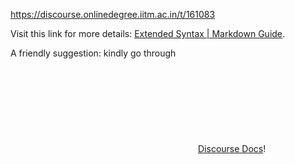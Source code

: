https://discourse.onlinedegree.iitm.ac.in/t/161083

Visit this link for more details: <a class="inline-onebox" href="https://www.markdownguide.org/extended-syntax/#fenced-code-blocks">Extended Syntax | Markdown Guide</a>.</p>
<p>A friendly suggestion: kindly go through <a class="hashtag-cooked" data-id="45" data-slug="docs-discourse" data-type="category" href="/c/docs-discourse/45"><span class="hashtag-icon-placeholder"><svg class="fa d-icon d-icon-square-full svg-icon svg-node"><use href="#square-full"></use></svg></span><span>Discourse Docs</span></a>!
